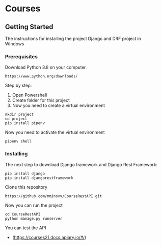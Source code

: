 # Courses


## Getting Started


The instructions for installing the project Django and DRF project in Windows

### Prerequisites

Download Python 3.8 on your computer.

```
https://www.python.org/downloads/
```
Step by step:
1. Open Powershell
2. Create folder for this project
3. Now you need to create a virtual environment
```
mkdir project
cd project
pip install pipenv
```

Now you need to activate the virtual environment

```
pipenv shell
```
### Installing
The next step to download Django framework and Django Rest Framework:

```
pip install django
pip install djangorestframework
```
Clone this repository

```
https://github.com/mminovv/CourseRestAPI.git
```
Now you can run the project
```
cd CourseRestAPI
python manage.py runserver
```

You can test the API
* (https://courses21.docs.apiary.io/#/) 



